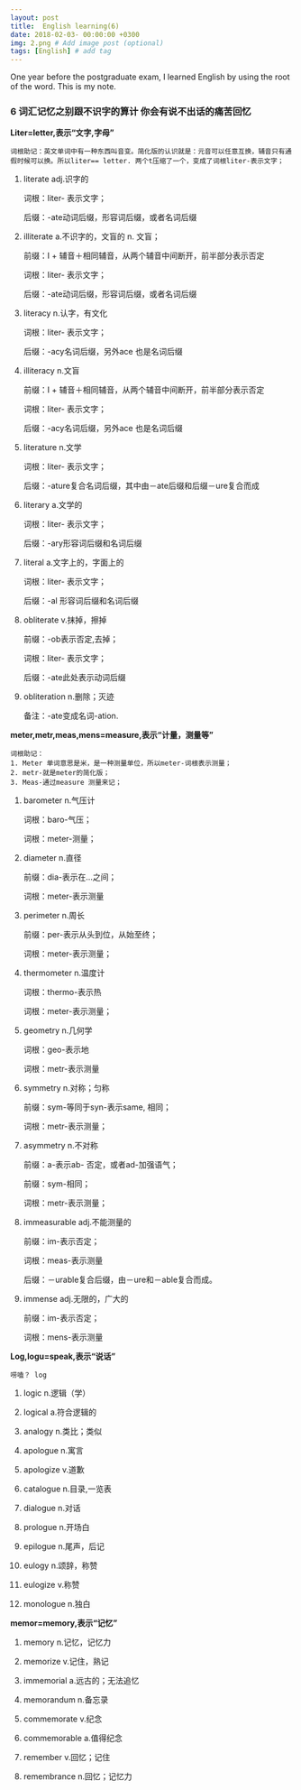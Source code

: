```yaml
---
layout: post
title:  English learning(6)
date: 2018-02-03- 00:00:00 +0300
img: 2.png # Add image post (optional)
tags: [English] # add tag
---
```


One year before the postgraduate exam, I learned English by using the root of the word. This is my note.


###	6 词汇记忆之别跟不识字的算计 你会有说不出话的痛苦回忆

**Liter=letter,表示“文字,字母”**

    词根助记：英文单词中有一种东西叫音变。简化版的认识就是：元音可以任意互换，辅音只有通假时候可以换。所以liter== letter. 两个t压缩了一个，变成了词根liter-表示文字；

1. literate adj.识字的

	词根：liter- 表示文字；

	后缀：-ate动词后缀，形容词后缀，或者名词后缀

2. illiterate a.不识字的，文盲的 n. 文盲；

	前缀：I + 辅音＋相同辅音，从两个辅音中间断开，前半部分表示否定

	词根：liter- 表示文字；

	后缀：-ate动词后缀，形容词后缀，或者名词后缀

3. literacy n.认字，有文化

	词根：liter- 表示文字；

	后缀：-acy名词后缀，另外ace 也是名词后缀

4. illiteracy n.文盲

	前缀：I + 辅音＋相同辅音，从两个辅音中间断开，前半部分表示否定

	词根：liter- 表示文字；

	后缀：-acy名词后缀，另外ace 也是名词后缀

5. literature n.文学

	词根：liter- 表示文字；

	后缀：-ature复合名词后缀，其中由－ate后缀和后缀－ure复合而成

6. literary a.文学的

	词根：liter- 表示文字；

	后缀：-ary形容词后缀和名词后缀

7. literal a.文字上的，字面上的

	词根：liter- 表示文字；

	后缀：-al 形容词后缀和名词后缀

8. obliterate v.抹掉，擦掉

	前缀：-ob表示否定,去掉；

	词根：liter- 表示文字；

	后缀：-ate此处表示动词后缀

9. obliteration n.删除；灭迹

	备注：-ate变成名词-ation.

**meter,metr,meas,mens=measure,表示“计量，测量等”**

	词根助记：
    1. Meter 单词意思是米，是一种测量单位，所以meter-词根表示测量；
    2. metr-就是meter的简化版；
    3. Meas-通过measure 测量来记；

1. barometer n.气压计

	词根：baro-气压；

	词根：meter-测量；

2. diameter n.直径

	前缀：dia-表示在…之间；

	词根：meter-表示测量

3. perimeter n.周长

	前缀：per-表示从头到位，从始至终；

	词根：meter-表示测量；

4. thermometer n.温度计

	词根：thermo-表示热

	词根：meter-表示测量；

5. geometry n.几何学

	词根：geo-表示地

	词根：metr-表示测量

6. symmetry n.对称；匀称

	前缀：sym-等同于syn-表示same, 相同；

	词根：metr-表示测量；

7. asymmetry n.不对称

	前缀：a-表示ab- 否定，或者ad-加强语气；

	前缀：sym-相同；

	词根：metr-表示测量；

8. immeasurable adj.不能测量的

	前缀：im-表示否定；

	词根：meas-表示测量

	后缀：－urable复合后缀，由－ure和－able复合而成。

9. immense adj.无限的，广大的

	前缀：im-表示否定；

	词根：mens-表示测量

**Log,logu=speak,表示“说话”**

    唠嗑？ log

1. logic n.逻辑（学）

2. logical a.符合逻辑的

3. analogy n.类比；类似

4. apologue n.寓言

5. apologize v.道歉

6. catalogue n.目录,一览表

7. dialogue n.对话

8. prologue n.开场白

19. epilogue n.尾声，后记

10. eulogy n.颂辞，称赞

11. eulogize v.称赞

12. monologue n.独白

**memor=memory,表示“记忆”**

1. memory n.记忆，记忆力

2. memorize v.记住，熟记

3. immemorial a.远古的；无法追忆

4. memorandum n.备忘录

5. commemorate v.纪念

6. commemorable a.值得纪念

7. remember v.回忆；记住

8. remembrance n.回忆；记忆力






